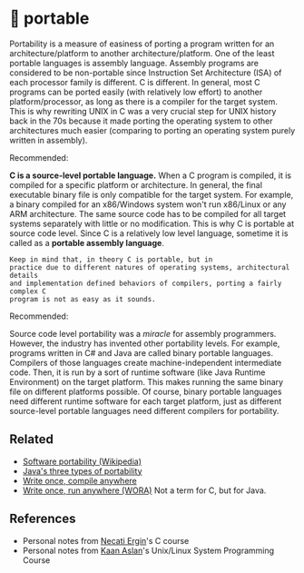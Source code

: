 # 👜 portable

Portability is a measure of easiness of porting a program written for an
architecture/platform to another architecture/platform. One of the least
portable languages is assembly language. Assembly programs are considered to be
non-portable since Instruction Set Architecture (ISA) of each processor family
is different. C is different. In general, most C programs can be ported easily
(with relatively low effort) to another platform/processor, as long as there is
a compiler for the target system. This is why rewriting UNIX in C was a very
crucial step for UNIX history back in the 70s because it made porting the
operating system to other architectures much easier (comparing to porting an
operating system purely written in assembly).

Recommended: [](../history.md)

**C is a source-level portable language.** When a C program is compiled, it is
compiled for a specific platform or architecture. In general, the final
executable binary file is only compatible for the target system. For example, a
binary compiled for an x86/Windows system won't run x86/Linux or any ARM
architecture. The same source code has to be compiled for all target systems
separately with little or no modification. This is why C is portable at source
code level. Since C is a relatively low level language, sometime it is called as
a **portable assembly language**.

```{warning}
Keep in mind that, in theory C is portable, but in
practice due to different natures of operating systems, architectural details
and implementation defined behaviors of compilers, porting a fairly complex C
program is not as easy as it sounds.
```

Recommended: [](middle-low-level.md)

Source code level portability was a *miracle* for assembly programmers. However,
the industry has invented other portability levels. For example, programs
written in C# and Java are called binary portable languages. Compilers of those
languages create machine-independent intermediate code. Then, it is run by a
sort of runtime software (like Java Runtime Environment) on the target platform.
This makes running the same binary file on different platforms possible. Of
course, binary portable languages need different runtime software for each
target platform, just as different source-level portable languages need
different compilers for portability.

## Related

- [Software portability
  (Wikipedia)](https://en.wikipedia.org/wiki/Software_portability)
- [Java's three types of
  portability](https://www.infoworld.com/article/2076944/java-s-three-types-of-portability.html)
- [Write once, compile
  anywhere](https://en.wikipedia.org/wiki/Write_once,_compile_anywhere)
- [Write once, run anywhere (WORA)](https://en.wikipedia.org/wiki/Write_once,_compile_anywhere)
  Not a term for C, but for Java.

## References

- Personal notes from [Necati Ergin](https://github.com/necatiergin)'s C course
- Personal notes from [Kaan Aslan](https://csystem.org/)'s Unix/Linux System
  Programming Course
